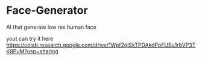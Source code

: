 # Face-Generator
AI that generate low res human face

yout can try it here https://colab.research.google.com/drive/1Wpf2qlSkTPDAkdPoFUSu1rbVP3TK8PuM?usp=sharing
